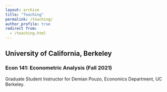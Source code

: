 ```yaml
---
layout: archive
title: "Teaching"
permalink: /teaching/
author_profile: true
redirect from:
  - /teaching.html
---
```


## University of California, Berkeley 

### Econ 141: Econometric Analysis (Fall 2021)
Graduate Student Instructor for Demian Pouzo, Economics Department, UC Berkeley.

